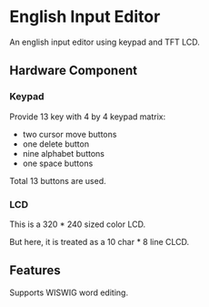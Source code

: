 # English Input Editor
An english input editor using keypad and TFT LCD.

## Hardware Component

### Keypad
Provide 13 key with 4 by 4 keypad matrix:

- two cursor move buttons
- one delete button
- nine alphabet buttons
- one space buttons

Total 13 buttons are used.

### LCD

This is a 320 * 240 sized color LCD.

But here, it is treated as a 10  char * 8 line CLCD.

## Features

Supports WISWIG word editing.
